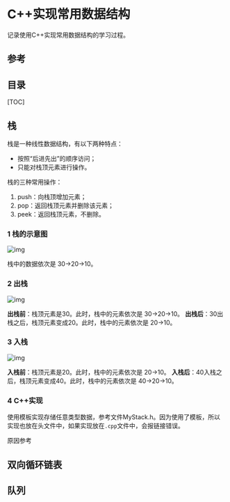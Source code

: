 # C++实现常用数据结构
记录使用C++实现常用数据结构的学习过程。

## 参考

[sky12345数据结构与算法系列]: https://www.cnblogs.com/skywang12345/p/3603935.html

## 目录

[TOC]

## 栈

栈是一种线性数据结构，有以下两种特点：

- 按照“后进先出”的顺序访问；
- 只能对栈顶元素进行操作。

栈的三种常用操作：

1. push：向栈顶增加元素；
2. pop：返回栈顶元素并删除该元素；
3. peek：返回栈顶元素，不删除。

### 1 栈的示意图

![img](https://images0.cnblogs.com/blog/497634/201402/231830345432345.jpg)

栈中的数据依次是 30→20→10。

### 2 出栈

![img](https://images0.cnblogs.com/blog/497634/201402/231830540262932.jpg)

**出栈前**：栈顶元素是30。此时，栈中的元素依次是 30→20→10。
**出栈后**：30出栈之后，栈顶元素变成20。此时，栈中的元素依次是 20→10。

### 3 入栈

![img](https://images0.cnblogs.com/blog/497634/201402/231831135784303.jpg)

**入栈前**：栈顶元素是20。此时，栈中的元素依次是 20→10。
**入栈后**：40入栈之后，栈顶元素变成40。此时，栈中的元素依次是 40→20→10。

### 4 C++实现

使用模板实现存储任意类型数据，参考文件MyStack.h。因为使用了模板，所以实现也放在头文件中，如果实现放在`.cpp`文件中，会报链接错误。

原因参考

[C++模板的定义是否只能放在头文件中？]: https://blog.csdn.net/imred/article/details/80261632



## 双向循环链表
## 队列